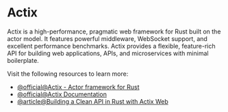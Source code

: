 # Actix

Actix is a high-performance, pragmatic web framework for Rust built on the actor model. It features powerful middleware, WebSocket support, and excellent performance benchmarks. Actix provides a flexible, feature-rich API for building web applications, APIs, and microservices with minimal boilerplate.

Visit the following resources to learn more:

- [@official@Actix - Actor framework for Rust](https://actix.rs/)
- [@official@Actix Documentation](https://docs.rs/actix/latest/actix/)
- [@article@Building a Clean API in Rust with Actix Web](https://medium.com/@anto18671/building-a-clean-api-in-rust-with-actix-web-a-comprehensive-guide-d084e368a988)